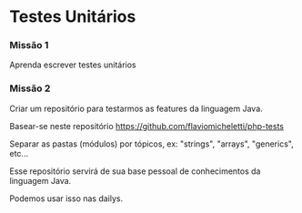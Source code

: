 # Testes Unitários


### Missão 1

Aprenda escrever testes unitários


### Missão 2

Criar um repositório para testarmos as features da linguagem Java.

Basear-se neste repositório https://github.com/flaviomicheletti/php-tests

Separar as pastas (módulos) por tópicos, ex: "strings", "arrays", "generics", etc...

Esse repositório servirá de sua base pessoal de conhecimentos da linguagem Java.

Podemos usar isso nas dailys.
